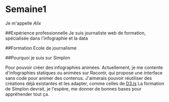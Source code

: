 # Semaine1
Je m'appelle _Alix_

##Expérience professionnelle
Je suis journaliste web de formation, spécialisée dans l'infographie et la data

##Formation
Ecole de journalisme 

##Pourquoi je suis sur Simplon

Pour pouvoir créer des infographies animées.
Actuellement, je me contente d'infographies statiques ou animées sur Racontr, qui propose une interface sans code pour animer des contenus. 
J'aimerais pouvoir réutiliser des créations déjà existantes et les adapter, comme celles de [D3.js](www.D3.js)
La formation de Simplon devrait, je l'espère, me donner de bonnes bases pour appréhender tout ça. 
